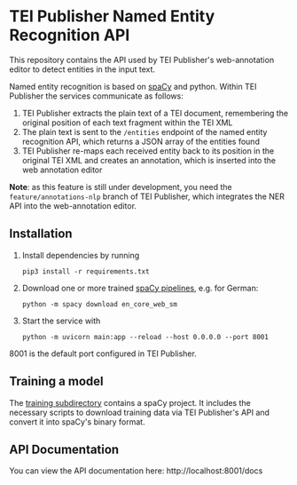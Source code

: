 # TEI Publisher Named Entity Recognition API

This repository contains the API used by TEI Publisher's web-annotation editor to detect entities in the input text. 

Named entity recognition is based on [spaCy](https://spacy.io/) and python. Within TEI Publisher the services communicate as follows:

1. TEI Publisher extracts the plain text of a TEI document, remembering the original position of each text fragment within the TEI XML
2. The plain text is sent to the `/entities` endpoint of the named entity recognition API, which returns a JSON array of the entities found
3. TEI Publisher re-maps each received entity back to its position in the original TEI XML and creates an annotation, which is inserted into the web annotation editor

**Note**: as this feature is still under development, you need the `feature/annotations-nlp` branch of TEI Publisher, which integrates the NER API into the web-annotation editor.

## Installation

1. Install dependencies by running

    `pip3 install -r requirements.txt`

2. Download one or more trained [spaCy pipelines](https://spacy.io/models), e.g. for German:

    `python -m spacy download en_core_web_sm`

3. Start the service with

    `python -m uvicorn main:app --reload --host 0.0.0.0 --port 8001`

8001 is the default port configured in TEI Publisher.

## Training a model

The [training subdirectory](training/) contains a spaCy project. It includes the necessary scripts to download training data via TEI Publisher's API and convert it into spaCy's binary format.

## API Documentation

You can view the API documentation here: http://localhost:8001/docs